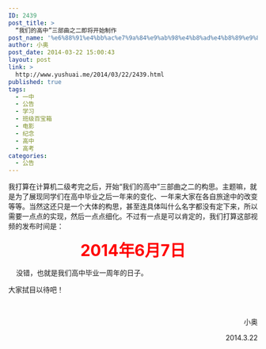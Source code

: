 ```yaml
---
ID: 2439
post_title: >
  “我们的高中”三部曲之二即将开始制作
post_name: '%e6%88%91%e4%bb%ac%e7%9a%84%e9%ab%98%e4%b8%ad%e4%b8%89%e9%83%a8%e6%9b%b2%e4%b9%8b%e4%ba%8c%e5%8d%b3%e5%b0%86%e5%bc%80%e5%a7%8b%e5%88%b6%e4%bd%9c'
author: 小奥
post_date: 2014-03-22 15:00:43
layout: post
link: >
  http://www.yushuai.me/2014/03/22/2439.html
published: true
tags:
  - 一中
  - 公告
  - 学习
  - 班级百宝箱
  - 电影
  - 纪念
  - 高中
  - 高考
categories:
  - 公告
---
```

我打算在计算机二级考完之后，开始“我们的高中”三部曲之二的构思。主题嘛，就是为了展现同学们在高中毕业之后一年来的变化、一年来大家在各自旅途中的改变等等。当然这还只是一个大体的构思，甚至连具体叫什么名字都没有定下来，所以需要一点点的实现，然后一点点细化。不过有一点是可以肯定的，我们打算这部视频的发布时间是：<!--more-->
<p style="text-align: center;"><span style="color: #ff0000;"><strong><span style="font-size: xx-large;">2014年6月7日</span></strong></span></p>
    没错，也就是我们高中毕业一周年的日子。

大家拭目以待吧！

&nbsp;
<p style="text-align: right;">小奥</p>
<p style="text-align: right;">2014.3.22</p>